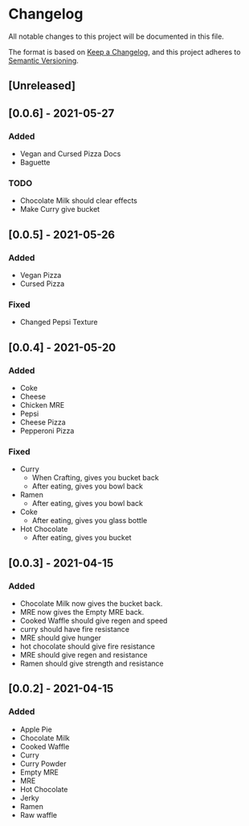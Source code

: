 # Changelog
All notable changes to this project will be documented in this file.

The format is based on [Keep a Changelog](https://keepachangelog.com/en/1.0.0/),
and this project adheres to [Semantic Versioning](https://semver.org/spec/v2.0.0.html).

## [Unreleased]

## [0.0.6] - 2021-05-27
### Added
- Vegan and Cursed Pizza Docs
- Baguette

### TODO
- Chocolate Milk should clear effects
- Make Curry give bucket

## [0.0.5] - 2021-05-26
### Added
- Vegan Pizza
- Cursed Pizza

### Fixed
- Changed Pepsi Texture

## [0.0.4] - 2021-05-20
### Added
- Coke
- Cheese
- Chicken MRE
- Pepsi
- Cheese Pizza
- Pepperoni Pizza

### Fixed
- Curry
    - When Crafting, gives you bucket back
    - After eating, gives you bowl back
- Ramen
    - After eating, gives you bowl back
- Coke
    - After eating, gives you glass bottle
- Hot Chocolate
    - After eating, gives you bucket 

## [0.0.3] - 2021-04-15
### Added
- Chocolate Milk now gives the bucket back.
- MRE now gives the Empty MRE back.
- Cooked Waffle should give regen and speed
- curry should have fire resistance
- MRE should give hunger
- hot chocolate should give fire resistance
- MRE should give regen and resistance
- Ramen should give strength and resistance


## [0.0.2] - 2021-04-15
### Added
- Apple Pie
- Chocolate Milk
- Cooked Waffle
- Curry
- Curry Powder
- Empty MRE
- MRE
- Hot Chocolate
- Jerky
- Ramen
- Raw waffle
